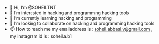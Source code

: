 - 👋 Hi, I’m @SOHEILTNT
- 👀 I’m interested in hacking and programming hacking tools
- 🌱 I’m currently learning hacking and programming
- 💞️ I’m looking to collaborate on hacking and programming hacking tools
- 📫 How to reach me my emailaddress is : soheil.abbasi.v@gmail.com , my instagram id is : soheil.a.b1
<!---
SOHEILTNT/SOHEILTNT is a ✨ special ✨ repository because its `README.md` (this file) appears on your GitHub profile.
You can click the Preview link to take a look at your changes.
--->

